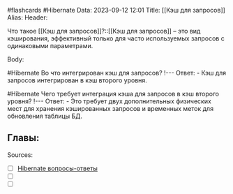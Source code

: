 #flashcards #Hibernate 
Data: 2023-09-12 12:01
Title: [[Кэш для запросов]]
Alias:
Header:

Что такое [[Кэш для запросов]]?::[[Кэш для запросов]] – это вид кэширования, эффективный только для часто используемых запросов с одинаковыми параметрами.
<!--SR:!2023-11-03,10,270-->



Body:


#Hibernate 
Во что интегрирован кэш для запросов?
!---
Ответ:
	- Кэш для запросов интегрирован в кэш второго уровня.
<!--SR:!2023-11-03,10,330-->



#Hibernate 
Чего требует интеграция кэша для запросов в кэш второго уровня?
!---
Ответ:
	- Это требует двух дополнительных физических мест для хранения кэшированных запросов и временных меток для обновления таблицы БД.
<!--SR:!2023-10-30,4,210-->




Главы:
-


Sources:
- [ ] [Hibernate вопросы-ответы](https://docs.google.com/document/d/104EUUT-gv7xSalJlJu0DInzlyCVFjC5Sz2gcDoVtfyE/edit)
- [ ] []()
- [ ] []()
